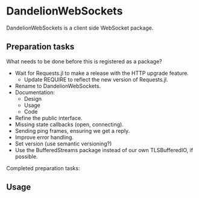 # DandelionWebSockets
DandelionWebSockets is a client side WebSocket package.

## Preparation tasks
What needs to be done before this is registered as a package?

- Wait for Requests.jl to make a release with the HTTP upgrade feature.
    + Update REQUIRE to reflect the new version of Requests.jl.
- Rename to DandelionWebSockets.
- Documentation:
    + Design
    + Usage
    + Code
- Refine the public interface.
- Missing state callbacks (open, connecting).
- Sending ping frames, ensuring we get a reply.
- Improve error handling.
- Set version (use semantic versioning?)
- Use the BufferedStreams package instead of our own TLSBufferedIO, if possible.

Completed preparation tasks:

## Usage
